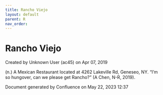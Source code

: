 ```yaml
---
title: Rancho Viejo
layout: default
parent: R
nav_order:
---
```


# Rancho Viejo

Created by  Unknown User (ac45) on Apr 07, 2019

(n.) A Mexican Restaurant located at 4262 Lakeville Rd, Geneseo, NY. “I’m so hungover, can we please get Rancho?” (A Chen, N-R, 2019). 

Document generated by Confluence on May 22, 2023 12:37


